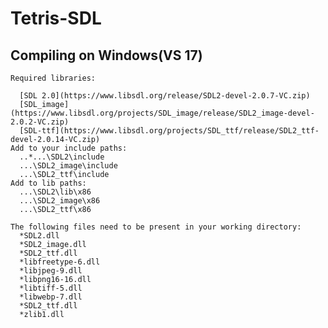 # Tetris-SDL

  ## Compiling on Windows(VS 17)
  
    Required libraries:
    
      [SDL 2.0](https://www.libsdl.org/release/SDL2-devel-2.0.7-VC.zip)
      [SDL_image](https://www.libsdl.org/projects/SDL_image/release/SDL2_image-devel-2.0.2-VC.zip)
      [SDL-ttf](https://www.libsdl.org/projects/SDL_ttf/release/SDL2_ttf-devel-2.0.14-VC.zip)
    Add to your include paths:
      ..*...\SDL2\include
      ...\SDL2_image\include
      ...\SDL2_ttf\include
    Add to lib paths:
      ...\SDL2\lib\x86
      ...\SDL2_image\x86
      ...\SDL2_ttf\x86
    
    The following files need to be present in your working directory:
      *SDL2.dll
      *SDL2_image.dll
      *SDL2_ttf.dll
      *libfreetype-6.dll
      *libjpeg-9.dll
      *libpng16-16.dll
      *libtiff-5.dll
      *libwebp-7.dll
      *SDL2_ttf.dll
      *zlib1.dll
      
